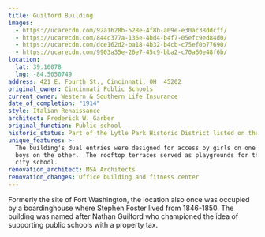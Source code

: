 ```yaml
---
title: Guilford Building
images:
  - https://ucarecdn.com/92a1628b-528e-4f8b-a09e-e30ac38ddcff/
  - https://ucarecdn.com/844c377a-136e-4bd4-b4f7-05efc9ed84d0/
  - https://ucarecdn.com/dce162d2-ba18-4b32-b4cb-c75ef0b77690/
  - https://ucarecdn.com/9903a35e-26e7-45c9-bba2-c70a60e48f6b/
location:
  lat: 39.10078
  lng: -84.5050749
address: 421 E. Fourth St., Cincinnati, OH  45202
original_owner: Cincinnati Public Schools
current_owner: Western & Southern Life Insurance
date_of_completion: "1914"
style: Italian Renaissance
architect: Frederick W. Garber
original_function: Public school
historic_status: Part of the Lytle Park Historic District listed on the NRHP in 1976.
unique_features: >-
  The building's dual entries were designed for access by girls on one end and
  boys on the other.  The rooftop terraces served as playgrounds for the inner
  city school.
renovation_architect: MSA Architects
renovation_changes: Office building and fitness center
---
```


Formerly the site of Fort Washington, the location also once was occupied by a boardinghouse where Stephen Foster lived from 1846-1850. The building was named after Nathan Guilford who championed the idea of supporting public schools with a property tax.
